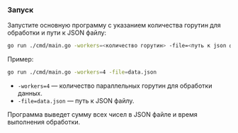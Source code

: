 ### Запуск
Запустите основную программу с указанием количества горутин для обработки и пути к JSON файлу:

   ```bash
   go run ./cmd/main.go -workers=<количество горутин> -file=<путь к json файлу>
   ```

   Пример:

   ```bash
   go run ./cmd/main.go -workers=4 -file=data.json
   ```

   - `-workers=4` — количество параллельных горутин для обработки данных.
   - `-file=data.json` — путь к JSON файлу.

Программа выведет сумму всех чисел в JSON файле и время выполнения обработки.
```
